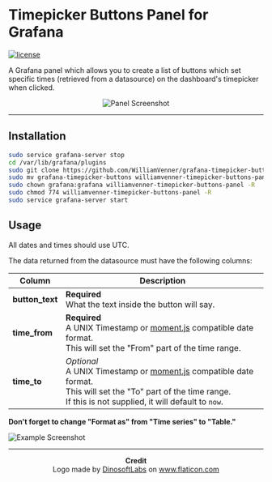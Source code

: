# Timepicker Buttons Panel for Grafana
[![license](https://img.shields.io/github/license/mashape/apistatus.svg)]()

A Grafana panel which allows you to create a list of buttons which set specific times (retrieved from a datasource) on the dashboard's timepicker when clicked.

<p align="center">
	<img alt="Panel Screenshot" src="https://i.imgur.com/91PSO4b.png"/>
</p>

--------

## Installation

```bash
sudo service grafana-server stop
cd /var/lib/grafana/plugins
sudo git clone https://github.com/WilliamVenner/grafana-timepicker-buttons
sudo mv grafana-timepicker-buttons williamvenner-timepicker-buttons-panel
sudo chown grafana:grafana williamvenner-timepicker-buttons-panel -R
sudo chmod 774 williamvenner-timepicker-buttons-panel -R
sudo service grafana-server start
```

## Usage

All dates and times should use UTC.

The data returned from the datasource must have the following columns:

| Column          | Description                                                                                                                                                                                          |
|-----------------|------------------------------------------------------------------------------------------------------------------------------------------------------------------------------------------------------|
| **button_text** | **Required**<br>What the text inside the button will say.                                                                                                                                            |
| **time_from**   | **Required**<br>A UNIX Timestamp or [moment.js](https://momentjs.com/) compatible date format.<br>This will set the "From" part of the time range.                                                   |
| **time_to**     | _Optional_<br>A UNIX Timestamp or [moment.js](https://momentjs.com/) compatible date format.<br>This will set the "To" part of the time range.<br>If this is not supplied, it will default to `now`. |

**Don't forget to change "Format as" from "Time series" to "Table."**

![Example Screenshot](https://i.imgur.com/YBisZ7L.png)

--------

<p align="center">
	<b>Credit</b><br>
	Logo made by <a href="https://flaticon.com/authors/dinosoftlabs">DinosoftLabs</a> on <a href="https://flaticon.com">www.flaticon.com</a>
</p>
